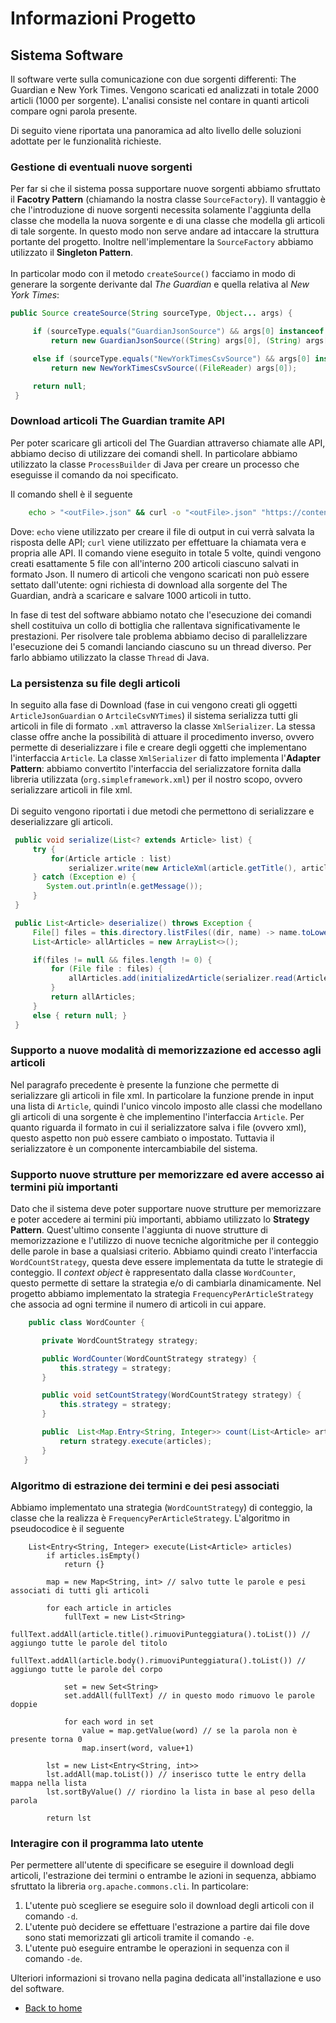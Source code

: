 # Informazioni Progetto

## Sistema Software
Il software verte sulla comunicazione con due sorgenti differenti: The Guardian e New York Times. Vengono scaricati ed analizzati in totale 2000 articli (1000 per sorgente). L'analisi consiste nel contare in quanti articoli compare ogni parola presente.

Di seguito viene riportata una panoramica ad alto livello delle soluzioni adottate per le funzionalità richieste.

### Gestione di eventuali nuove sorgenti
Per far si che il sistema possa supportare nuove sorgenti abbiamo sfruttato il __Facotry Pattern__ (chiamando la nostra classe `SourceFactory`). Il vantaggio è che l'introduzione di nuove sorgenti necessita solamente l'aggiunta della classe che modella la nuova sorgente e di una classe che modella gli articoli di tale sorgente. In questo modo non serve andare ad intaccare la struttura portante del progetto. Inoltre nell'implementare la `SourceFactory` abbiamo utilizzato il __Singleton Pattern__.
<br></br>
In particolar modo con il metodo `createSource()` facciamo in modo di generare la sorgente derivante dal _The Guardian_ e quella relativa al _New York Times_:
```java
public Source createSource(String sourceType, Object... args) {

     if (sourceType.equals("GuardianJsonSource") && args[0] instanceof String && args[1] instanceof String)
         return new GuardianJsonSource((String) args[0], (String) args[1]);

     else if (sourceType.equals("NewYorkTimesCsvSource") && args[0] instanceof FileReader)
         return new NewYorkTimesCsvSource((FileReader) args[0]);

     return null;
 }
```

### Download articoli The Guardian tramite API
Per poter scaricare gli articoli del The Guardian attraverso chiamate alle API, abbiamo deciso di utilizzare dei comandi shell. In particolare abbiamo utilizzato la classe `ProcessBuilder` di Java per creare un processo che eseguisse il comando da noi specificato.

Il comando shell è il seguente

```bash
    echo > "<outFile>.json" && curl -o "<outFile>.json" "https://content.guardianapis.com/search?show-fields=all&page-size=200&page=<i>&api-key=<apiKey>"
```

Dove: `echo` viene utilizzato per creare il file di output in cui verrà salvata la risposta delle API; `curl` viene utilizzato per effettuare la chiamata vera e propria alle API.
Il comando viene eseguito in totale 5 volte, quindi vengono creati esattamente 5 file con all'interno 200 articoli ciascuno salvati in formato Json. Il numero di articoli che vengono scaricati non può essere settato dall'utente: ogni richiesta di download alla sorgente del The Guardian, andrà a scaricare e salvare 1000 articoli in tutto.

In fase di test del software abbiamo notato che l'esecuzione dei comandi shell costituiva un collo di bottiglia che rallentava significativamente le prestazioni. Per risolvere tale problema abbiamo deciso di parallelizzare l'esecuzione dei 5 comandi lanciando ciascuno su un thread diverso. Per farlo abbiamo utilizzato la classe `Thread` di Java.

### La persistenza su file degli articoli
In seguito alla fase di Download (fase in cui vengono creati gli oggetti `ArticleJsonGuardian` o `ArtcileCsvNYTimes`) il sistema serializza tutti gli articoli in file di formato `.xml` attraverso la classe `XmlSerializer`.  La stessa classe offre anche la possibilità di attuare il procedimento inverso, ovvero permette di deserializzare i file e creare degli oggetti che implementano l'interfaccia `Article`. La classe `XmlSerializer` di fatto implementa l'__Adapter Pattern__: abbiamo convertito l'interfaccia del serializzatore fornita dalla libreria utilizzata (`org.simpleframework.xml`) per il nostro scopo, ovvero serializzare articoli in file xml.
<br></br>
 Di seguito vengono riportati i due metodi che permettono di serializzare e deserializzare gli articoli.

```java
 public void serialize(List<? extends Article> list) {
     try {
         for(Article article : list)
             serializer.write(new ArticleXml(article.getTitle(), article.getBody()), new File(this.directory, productionCount++ + ".xml"));
     } catch (Exception e) {
        System.out.println(e.getMessage());
     }
 }
```
```java
 public List<Article> deserialize() throws Exception {
     File[] files = this.directory.listFiles((dir, name) -> name.toLowerCase().endsWith(".xml"));
     List<Article> allArticles = new ArrayList<>();

     if(files != null && files.length != 0) {
         for (File file : files) {
             allArticles.add(initializedArticle(serializer.read(ArticleXml.class, file)));
         }
         return allArticles;
     }
     else { return null; }
 }
```
### Supporto a nuove modalità di memorizzazione ed accesso agli articoli
Nel paragrafo precedente è presente la funzione che permette di serializzare gli articoli in file xml. In particolare la funzione prende in input una lista di `Article`, quindi l'unico vincolo imposto alle classi che modellano gli articoli di una sorgente è che implementino l'interfaccia `Article`. Per quanto riguarda il formato in cui il serializzatore salva i file (ovvero xml), questo aspetto non può essere cambiato o impostato. Tuttavia il serializzatore è un componente intercambiabile del sistema.
    
### Supporto nuove strutture per memorizzare ed avere accesso ai termini più importanti
Dato che il sistema deve poter supportare nuove strutture per memorizzare e poter accedere ai termini più importanti, abbiamo utilizzato lo __Strategy Pattern__. Quest'ultimo consente l'aggiunta di nuove strutture di memorizzazione e l'utilizzo di nuove tecniche algoritmiche per il conteggio delle parole in base a qualsiasi criterio. Abbiamo quindi creato l'interfaccia `WordCountStrategy`, questa deve essere implementata da tutte le strategie di conteggio. Il _context object_ è rappresentato dalla classe `WordCounter`, questo permette di settare la strategia e/o di cambiarla dinamicamente. Nel progetto abbiamo implementato la strategia `FrequencyPerArticleStrategy` che associa ad ogni termine il numero di articoli in cui appare.
```java
    public class WordCounter {

       private WordCountStrategy strategy;

       public WordCounter(WordCountStrategy strategy) {
           this.strategy = strategy;
       }

       public void setCountStrategy(WordCountStrategy strategy) {
           this.strategy = strategy;
       }

       public  List<Map.Entry<String, Integer>> count(List<Article> articles) {
           return strategy.execute(articles);
       }
   }
```

### Algoritmo di estrazione dei termini e dei pesi associati
Abbiamo implementato una strategia (`WordCountStrategy`) di conteggio, la classe che la realizza è `FrequencyPerArticleStrategy`. L'algoritmo in pseudocodice è il seguente

```
    List<Entry<String, Integer> execute(List<Article> articles)
        if articles.isEmpty()
            return {}

        map = new Map<String, int> // salvo tutte le parole e pesi associati di tutti gli articoli

        for each article in articles
            fullText = new List<String>
            fullText.addAll(article.title().rimuoviPunteggiatura().toList()) // aggiungo tutte le parole del titolo
            fullText.addAll(article.body().rimuoviPunteggiatura().toList()) // aggiungo tutte le parole del corpo

            set = new Set<String>
            set.addAll(fullText) // in questo modo rimuovo le parole doppie

            for each word in set
                value = map.getValue(word) // se la parola non è presente torna 0
                map.insert(word, value+1)

        lst = new List<Entry<String, int>>
        lst.addAll(map.toList()) // inserisco tutte le entry della mappa nella lista
        lst.sortByValue() // riordino la lista in base al peso della parola

        return lst
```

### Interagire con il programma lato utente
Per permettere all'utente di specificare se eseguire il download degli articoli, l'estrazione dei termini o entrambe le azioni in sequenza, abbiamo sfruttato la libreria `org.apache.commons.cli`. In particolare:

1. L'utente può scegliere se eseguire solo il download degli articoli con il comando `-d`.
2. L'utente può decidere se effettuare l'estrazione a partire dai file dove sono stati memorizzati gli articoli tramite il comando `-e`.
3. L'utente può eseguire entrambe le operazioni in sequenza con il comando `-de`.

Ulteriori informazioni si trovano nella pagina dedicata all'installazione e uso del software.


   
- [Back to home](index.html)
